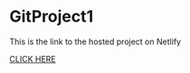 # GitProject1
This is the link to the hosted project on Netlify

[CLICK HERE](https://my-first-git-project.netlify.app/)

